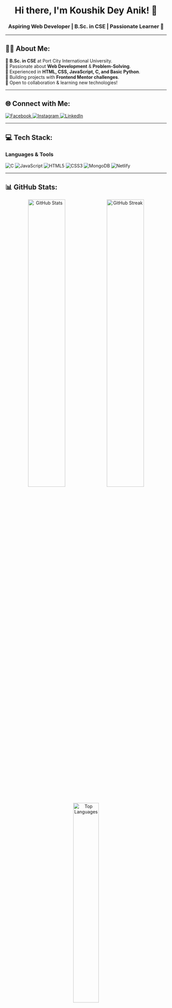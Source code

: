 <h1 align="center">Hi there, I'm Koushik Dey Anik! 👋</h1>
<h3 align="center">Aspiring Web Developer | B.Sc. in CSE | Passionate Learner 🚀</h3>

---

## 👨‍💻 About Me:
🔹 **B.Sc. in CSE** at Port City International University.  
🔹 Passionate about **Web Development** & **Problem-Solving**.  
🔹 Experienced in **HTML, CSS, JavaScript, C, and Basic Python**.  
🔹 Building projects with **Frontend Mentor challenges**.  
🔹 Open to collaboration & learning new technologies!  

---

## 🌐 Connect with Me:
<p align="left">
<a href="https://www.facebook.com/share/1BakMPy69M/" target="_blank">
  <img src="https://img.shields.io/badge/Facebook-%231877F2.svg?logo=Facebook&logoColor=white" alt="Facebook"/>
</a> 
<a href="https://www.instagram.com/koushik_dey_anik?igsh=MWZzNDNvd2V5Y2wxdA==" target="_blank">
  <img src="https://img.shields.io/badge/Instagram-%23E4405F.svg?logo=Instagram&logoColor=white" alt="Instagram"/>
</a> 
<a href="https://www.linkedin.com/in/koushik-dey-anik-97b332343?utm_source=share&utm_campaign=share_via&utm_content=profile&utm_medium=android_app" target="_blank">
  <img src="https://img.shields.io/badge/LinkedIn-%230077B5.svg?logo=linkedin&logoColor=white" alt="LinkedIn"/>
</a>
</p>

---

## 💻 Tech Stack:
### **Languages & Tools**  
<p align="left">
  <img src="https://img.shields.io/badge/C-%2300599C.svg?style=for-the-badge&logo=c&logoColor=white" alt="C"/>  
  <img src="https://img.shields.io/badge/JavaScript-%23323330.svg?style=for-the-badge&logo=javascript&logoColor=%23F7DF1E" alt="JavaScript"/>
  <img src="https://img.shields.io/badge/HTML5-%23E34F26.svg?style=for-the-badge&logo=html5&logoColor=white" alt="HTML5"/>
  <img src="https://img.shields.io/badge/CSS3-%231572B6.svg?style=for-the-badge&logo=css3&logoColor=white" alt="CSS3"/>
  <img src="https://img.shields.io/badge/MongoDB-%234ea94b.svg?style=for-the-badge&logo=mongodb&logoColor=white" alt="MongoDB"/>
  <img src="https://img.shields.io/badge/Netlify-%23000000.svg?style=for-the-badge&logo=netlify&logoColor=#00C7B7" alt="Netlify"/>
</p>

---

## 📊 GitHub Stats:
<p align="center">
  <img src="https://github-readme-stats.vercel.app/api?username=Koushik9010&theme=dark&hide_border=false&include_all_commits=false&count_private=true" alt="GitHub Stats" width="48%"/>  
  <img src="https://github-readme-streak-stats.herokuapp.com/?user=Koushik9010&theme=dark&hide_border=false" alt="GitHub Streak" width="48%"/>
</p>

<p align="center">
  <img src="https://github-readme-stats.vercel.app/api/top-langs/?username=Koushik9010&theme=dark&hide_border=false&include_all_commits=false&count_private=true&layout=compact" alt="Top Languages" width="40%"/>
</p>

---

## 🔥 Fun Facts:
- 🎯 I love solving problems in **C & Python**.  
- 💡 Always looking to improve my **JavaScript** skills.  
- 🌱 Currently exploring **MERN Stack Development**.  
- 💬 Feel free to **connect & collaborate!**  

---

<p align="center">
  <img src="https://visitcount.itsvg.in/api?id=Koushik9010&icon=0&color=0" alt="Profile Views"/>
</p>

<!-- Proudly created with GPRM ( https://gprm.itsvg.in ) -->
